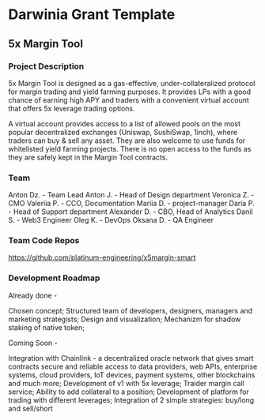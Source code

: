 # Darwinia Grant Template

## 5x Margin Tool

### Project Description

5x Margin Tool is designed as a gas-effective, under-collateralized protocol for margin trading and yield farming purposes. It provides LPs with a good chance of earning high APY and traders with a convenient virtual account that offers 5x leverage trading options.

A virtual account provides access to a list of allowed pools on the most popular decentralized exchanges (Uniswap, SushiSwap, 1inch), where traders can buy & sell any asset. They are also welcome to use funds for whitelisted yield farming projects. There is no open access to the funds as they are safely kept in the Margin Tool contracts.



### Team

Anton Dz. - Team Lead
Anton J. - Head of Design department
Veronica Z. - CMO
Valeriia P. - CCO, Documentation
Mariia D. - project-manager
Daria P. - Head of Support department
Alexander D. - CBO, Head of Analytics
Danil S. - Web3 Engineer
Oleg K. - DevOps
Oksana D. - QA Engineer




### Team Code Repos

https://github.com/platinum-engineering/x5margin-smart




### Development Roadmap

Already done - 

Chosen concept;
Structured team of developers, designers, managers and marketing strategists;
Design and visualization;
Mechanizm for shadow staking of native token;

Coming Soon - 

Integration with Chainlink - a decentralized oracle network that gives smart contracts secure and reliable access to data providers, web APIs, enterprise systems, cloud providers, IoT devices, payment systems, other blockchains and much more;
Development of v1 with 5x leverage; 
Traider margin call service;
Ability to add collateral to a position;
Development of platform for trading with different leverages;
Integration of 2 simple strategies: buy/long and sell/short


